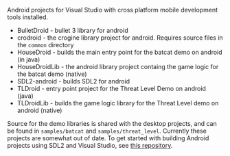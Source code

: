 Android projects for Visual Studio with cross platform mobile development tools installed.

  * BulletDroid - bullet 3 library for android
  * crodroid - the crogine library project for android. Requires source files in the `common` directory
  * HouseDroid - builds the main entry point for the batcat demo on android (in java)
  * HouseDroidLib - the android library project containg the game logic for the batcat demo (native)
  * SDL2-android - builds SDL2 for android
  * TLDroid - entry point project for the Threat Level Demo on android (java)
  * TLDroidLib - builds the game logic library for the Threat Level demo on android (native)

Source for the demo libraries is shared with the desktop projects, and can be found in `samples/batcat` and `samples/threat_level`. Currently these projects are somewhat out of date. To get started with building Android projects using SDL2 and Visual Studio, see [this repository](https://github.com/fallahn/sdl2vs).
